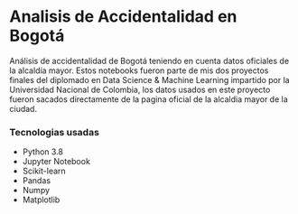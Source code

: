 # Analisis de Accidentalidad en Bogotá
Análisis de accidentalidad de Bogotá teniendo en cuenta datos oficiales de la alcaldía mayor. Estos notebooks fueron parte de mis dos proyectos finales
del diplomado en Data Science & Machine Learning impartido por la Universidad Nacional de Colombia, los datos usados en este proyecto fueron sacados directamente
de la pagina oficial de la alcaldia mayor de la ciudad.

### Tecnologias usadas

* Python 3.8
* Jupyter Notebook
* Scikit-learn
* Pandas
* Numpy
* Matplotlib
